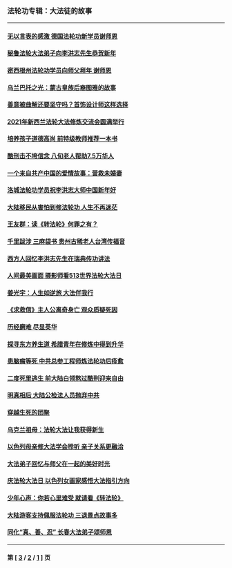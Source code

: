 ### 法轮功专辑：大法徒的故事
---
#### [无以言表的感激 德国法轮功新学员谢师恩](../../pages/nf1147481/n13543790.md?03290430) 
#### [秘鲁法轮大法弟子向李洪志先生恭贺新年](../../pages/nf1147481/n13540182.md?03290430) 
#### [密西根州法轮功学员向师父拜年 谢师恩](../../pages/nf1147481/n13538183.md?03290430) 
#### [乌兰巴托之光：蒙古皇族后裔图雅的故事](../../pages/nf1147481/n13155759.md?03290430) 
#### [善意被曲解还要坚守吗？首饰设计师这样选择](../../pages/nf1147481/n13077575.md?03290430) 
#### [2021年新西兰法轮大法修炼交流会圆满举行](../../pages/nf1147481/n13033149.md?03290430) 
#### [培养孩子道德高尚 前特级教师推荐一本书](../../pages/nf1147481/n12938640.md?03290430) 
#### [酷刑击不垮信念 八旬老人帮助7.5万华人](../../pages/nf1147481/n12880712.md?03290430) 
#### [一个来自共产中国的爱情故事：营救未婚妻](../../pages/nf1147481/n12778386.md?03290430) 
#### [洛城法轮功学员祝李洪志大师中国新年好](../../pages/nf1147481/n12724685.md?03290430) 
#### [大陆移民从害怕到修法轮功 人生不再迷茫](../../pages/nf1147481/n12414325.md?03290430) 
#### [王友群：读《转法轮》何罪之有？](../../pages/nf1147481/n12408647.md?03290430) 
#### [千里跋涉 三麻袋书 贵州古稀老人台湾传福音](../../pages/nf1147481/n12198750.md?03290430) 
#### [西方人回忆李洪志先生在瑞典传功讲法](../../pages/nf1147481/n12099607.md?03290430) 
#### [人间最美画面 摄影师看513世界法轮大法日](../../pages/nf1147481/n12094118.md?03290430) 
#### [姜光宇：人生如逆旅 大法伴我行](../../pages/nf1147481/n12088664.md?03290430) 
#### [《求救信》主人公离奇身亡 观众质疑死因](../../pages/nf1147481/n11845215.md?03290430) 
#### [历经磨难 尽显英华](../../pages/nf1147481/n11723297.md?03290430) 
#### [探寻东方养生道 希腊青年在修炼中得到升华](../../pages/nf1147481/n11494502.md?03290430) 
#### [患脑瘤等死 中共总参工程师炼法轮功后痊愈](../../pages/nf1147481/n11466682.md?03290430) 
#### [二度死里逃生 前大陆白领熬过酷刑迎来自由](../../pages/nf1147481/n11368594.md?03290430) 
#### [明真相后 大陆公检法人员抛弃中共](../../pages/nf1147481/n11358618.md?03290430) 
#### [穿越生死的团聚](../../pages/nf1147481/n11258922.md?03290430) 
#### [乌克兰祖母：法轮大法让我获得新生](../../pages/nf1147481/n11269457.md?03290430) 
#### [以色列母亲修大法学会聆听 亲子关系更融洽](../../pages/nf1147481/n11268195.md?03290430) 
#### [大法弟子回忆与师父在一起的美好时光](../../pages/nf1147481/n11267759.md?03290430) 
#### [庆法轮大法日 以色列女画家感悟大法指引方向](../../pages/nf1147481/n11267735.md?03290430) 
#### [少年心声：你若心里难受 就请看《转法轮》](../../pages/nf1147481/n11267496.md?03290430) 
#### [大陆游客支持佩服法轮功 三退景点故事多](../../pages/nf1147481/n11267378.md?03290430) 
#### [同化“真、善、忍” 长春大法弟子颂师恩](../../pages/nf1147481/n11266497.md?03290430) 

---
#### 第 [ [3](./3.md?03290430) / [2](./2.md?03290430) / [1](./1.md?03290430) ] 页

